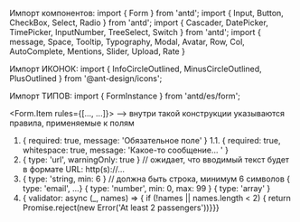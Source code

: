 Импорт компонентов:
import { Form } from 'antd';
import { Input, Button, CheckBox, Select, Radio } from 'antd';
import { Cascader, DatePicker, TimePicker, InputNumber, TreeSelect, Switch } from 'antd';
import { message, Space, Tooltip, Typography, Modal, Avatar, Row, Col, AutoComplete, Mentions, Slider, Upload, Rate }

Импорт ИКОНОК:
import { InfoCircleOutlined, MinusCircleOutlined, PlusOutlined } from '@ant-design/icons';

Импорт ТИПОВ:
import { FormInstance } from 'antd/es/form';

<Form.Item rules={[..., ...]}> --> внутри такой конструкции указываются правила, применяемые к полям

1. { required: true, message: 'Обязательное поле' }
   1.1. { required: true, whitespace: true, message: 'Какое-то сообщение... ' }
2. { type: 'url', warningOnly: true } // ожидает, что вводимый текст будет в формате URL: http(s)://...
3. { type: 'string, min: 6 } // должна быть строка, минимум 6 символов
   { type: 'email', ...}
   { type: 'number', min: 0, max: 99 }
   { type: 'array' }
4. { validator: async (\_, names) => { if (!names || names.length < 2) { return Promise.reject(new Error('At least 2 passengers'))}}}
